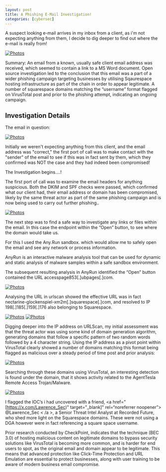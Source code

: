 ```yaml
---
layout: post
title: A Phishing E-Mail Investigation!
categories: [cybersec]
---
```


A suspect looking e-mail arrives in my inbox from a client, as i'm not expecting anything from them, I decide to dig deeper to find out where the e-mail is really from!

<!--more-->

[![Photos](/assets/image/1phishcover.jpg)](/assets/image/1phishcover.jpg)

Summary: An email from a known, usually safe client email address was received, which seemed to contain a link to a MS Word document. Open source investigation led to the conclusion that this email was a part of a wider phishing campaign targeting businesses by utilising Sqaurespace hosting infrastructure as part of the chain in order to appear legitimate. A number of squarespace domains matching the “username” format flagged on VirusTotal post and prior to the phishing attempt, indicating an ongoing campaign.

<h2>Investigation Details</h2>

The email in question:

[![Photos](/assets/image/1phish1.png)](/assets/image/1phish1.png)

Initially we weren't expecting anything from this client, and the email address was "correct," the first port of call was to make contact with the "sender" of the email to see if this was in fact sent by them, which they confirmed was NOT the case and they had indeed been compromised!

The Investigation begins….!

The first port of call was to examine the email headers for anything suspicious.  Both the DKIM and SPF checks were passed, which confirmed what our client had, their email address or domain has been compromised, likely by the same threat actor as part of the same phishing campaign and is now being used to carry out further phishing..

[![Photos](/assets/image/1phish2.png)](/assets/image/1phish2.png)


The next step was to  find a safe way to investigate any links or files within the email. In this case the endpoint within the “Open” button, to see where the domain  would take us.

For this I used the Any.Run sandbox. which would allow me to safely open the email and see any network or process information.

AnyRun is an interactive malware analysis tool that can be used for dynamic and static analysis of malware samples within a safe sandbox environment.

The subsequent resulting analysis in AnyRun identified the “Open” button contained the URL  accesspage853[.]ubpages[.]com.

[![Photos](/assets/image/1phish3.png)](/assets/image/1phish3.png)

Analysing the URL in urlscan showed the effective URL was in fact nectarine-glockenspiel-xm2m[.]squarespace[.]com, and resolved to IP 198[.]185[.]159[.]176  also belonging to Squarespace.

[![Photos](/assets/image/1phish4.png)](/assets/image/1phish4.png)
[![Photos](/assets/image/1phish5.png)](/assets/image/1phish5.png)

Digging deeper into the IP address on URLScan, my initial assessment was that the threat actor was using some kind of  domain generation algorithm, generating domains that follow a specific pattern of two random words followed by a 4 character string. Using the IP address as a pivot point within VirusTotal clearly showed a number of domains matching this format being flagged as malicious over a steady period of time post and prior analysis:

[![Photos](/assets/image/1phish6.jpeg)](/assets/image/1phish6.jpeg)

Searching through these domains using VirusTotal, an interesting detection is found under the domain, that it shows activity related to the AgentTesla Remote Access Trojan/Malware.

[![Photos](/assets/image/1phish7.jpeg)](/assets/image/1phish7.jpeg)

I flagged the IOC’s i had uncovered with a friend, <a href="[https://x.com/Lawrence_Sec)" target="_blank]" rel=“noreferrer noopener”> @Lawrence_Sec < /a >, a Senior Threat  Intel Analyst at Recorded Future, who shed more light on the Squarespace domains. These were not using a DGA however were in fact referencing a square space username. 

Prior research conducted by CheckPoint, indicates that the technique (BEC 3.0) of hosting malicious content on legitimate domains to bypass security solutions like VirusTotal is becoming more common, and is harder for end users to spot, as the original email and domain appear to be legitimate. This means that advanced protection like Click-Time Protection and URL Emulation are essential to protect businesses, along with user training to be aware of modern business email compromise.















